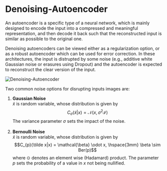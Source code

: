 # Denoising-Autoencoder

An autoencoder is a specific type of a neural network, which is mainly designed to encode the input into a compressed and meaningful representation, and then decode it back such that the reconstructed input is similar as possible to the original one.

Denoising autoencoders can be viewed either as a regularization option, or as a robust autoencoder which can be used for error correction. In these architectures, the input is distrupted by some noise (e.g., additive white Gaussian noise or erasures using Dropout) and the autoencoder is expected to reconstruct the clear version of the input.

![Denoising-Autoencoder]("images/Denoising-Autoencoder.png")

Two common noise options for disrupting inputs images are:
1. **Gaussian Noise**<br>
$\tilde x$ is  random variable, whose distribution is given by <br>$$C_{\sigma}(\tilde x|x) = \mathcal{N}(x, \sigma^2 \mathcal{I})$$
The variance parameter $\sigma$ sets the impact of the noise.
<br><br>
2. **Bernoulli Noise**<br>
$\tilde x$ is  random variable, whose distribution is given by <br>$$C_{p}(\tilde x|x) = \mathcal{\beta} \odot x, \hspace{3mm} \beta \sim Ber(p)$$
where $\odot$ denotes an element wise (Hadamard) product. The parameter $p$ sets the probability of a value in $x$ not being nullified.

